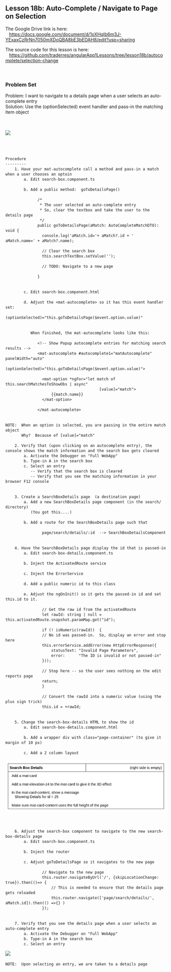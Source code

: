 Lesson 18b:  Auto-Complete / Navigate to Page on Selection
----------------------------------------------------------
The Google Drive link is here:<br>
&nbsp;&nbsp;&nbsp;https://docs.google.com/document/d/1oXHqIb6m3J-YExaxCzRrNn7050mXDoQBA8bE3bEDAH8/edit?usp=sharing
      

The source code for this lesson is here:<br>
&nbsp;&nbsp;&nbsp;https://github.com/traderres/angularApp1Lessons/tree/lesson18b/autocomplete/selection-change
<br>
<br>
<br>

<h3> Problem Set </h3>
Problem:  I want to navigate to a details page when a user selects an auto-complete entry<br>
Solution:  Use the (optionSelected) event handler and pass-in the matching item object<br>
<br>
<br>

![](https://lh3.googleusercontent.com/c9jnrZ6qKH4_QduTXxEq2jtQ3bAwUReyYdTk9NVWYNXLi0uyUB4sWi2xON2QDErxb4zF_h4AuPVKkMgyZhAuNqptq0NzpbGKNR8gDG77_2nI65gZv68hghUWJ9bg7XxDKp1l8poP)






<br>
<br>

```
Procedure
---------
    1. Have your mat-autocomplete call a method and pass-in a match when a user chooses an optoin
        a. Edit search-box.component.ts

        b. Add a public method:  goToDetailsPage()

              /*
               * The user selected an auto-complete entry
               * So, clear the textbox and take the user to the details page
               */
              public goToDetailsPage(aMatch: AutoCompleteMatchDTO): void {
                console.log('aMatch.id='+ aMatch?.id + '  aMatch.name=' + aMatch?.name);
            
                // Clear the search box
                this.searchTextBox.setValue('');
            
                // TODO: Navigate to a new page
            
              }


        c. Edit search-box.component.html

        d. Adjust the <mat-autocomplete> so it has this event handler set:
             (optionSelected)="this.goToDetailsPage($event.option.value)"
            
            
           When finished, the mat-autocomplete looks like this:
            
              <!-- Show Popup autocomplete entries for matching search results -->
              <mat-autocomplete #autocomplete1="matAutocomplete" panelWidth="auto"
                                (optionSelected)="this.goToDetailsPage($event.option.value)">
            
                <mat-option *ngFor="let match of this.searchMatchesToShowObs | async"
                                         [value]="match">
                    {{match.name}}
                </mat-option>
            
              </mat-autocomplete>
            

NOTE:  When an option is selected, you are passing in the entire match object
	   Why?  Because of [value]="match"

    2. Verify that (upon clicking on an autocomplete entry), the console shows the match information and the search box gets cleared
        a. Activate the Debugger on "Full WebApp"
        b. Type-in A in the search box
        c. Select an entry
           -- Verify that the search box is cleared
           -- Verify that you see the matching information in your browser F12 console


    3. Create a SearchBoxDetails page  (a destination page)
        a. Add a new SearchBoxDetails page component (in the search/ directory)
           (You got this....)

        b. Add a route for the SearchBoxDetails page such that

                page/search/details/:id  --> SearchBoxDetailsComponent


    4. Have the SearchBoxDetails page display the id that is passed-in
        a. Edit search-box-details.component.ts

        b. Inject the ActivatedRoute service

        c. Inject the ErrorService

        d. Add a public numeric id to this class

        e. Adjust the ngOnInit() so it gets the passed-in id and set this.id to it.
               
                // Get the raw id from the activatedRoute
                let rawId: string | null = this.activatedRoute.snapshot.paramMap.get("id");
            
                if (! isNumeric(rawId))  {
                // No id was passed-in.  So, display an error and stop here
                this.errorService.addError(new HttpErrorResponse({
                    statusText: "Invalid Page Parameters",
                    error:  	"The ID is invalid or not passed-in"
                }));
            
                // Stop here -- so the user sees nothing on the edit reports page
                return;
                }

                // Convert the rawId into a numeric value (using the plus sign trick)
                this.id = +rawId;


    5. Change the search-box-details HTML to show the id
        a. Edit search-box-details.component.html

        b. Add a wrapper div with class="page-container" (to give it margin of 10 px)

        c. Add a 2 column layout
```
![](https://github.com/traderres/webClass/raw/angularAppLessons/learnAngular/lessons/images/lesson18b_image1.png)
```


    6. Adjust the search-box component to navigate to the new search-box-details page
        a. Edit search-box.component.ts

        b. Inject the router

        c. Adjust goToDetailsPage so it navigates to the new page

                // Navigate to the new page  
                this.router.navigateByUrl('/', {skipLocationChange: true}).then(()=> {
                    // This is needed to ensure that the details page gets reloaded
                    this.router.navigate(['page/search/details/', aMatch.id]).then(() =>{} )
                });


    7. Verify that you see the details page when a user selects an auto-complete entry
        a. Activate the Debugger on "Full WebApp"
        b. Type-in A in the search box
        c. Select an entry
```
![](https://lh3.googleusercontent.com/c9jnrZ6qKH4_QduTXxEq2jtQ3bAwUReyYdTk9NVWYNXLi0uyUB4sWi2xON2QDErxb4zF_h4AuPVKkMgyZhAuNqptq0NzpbGKNR8gDG77_2nI65gZv68hghUWJ9bg7XxDKp1l8poP)
```
NOTE:  Upon selecting an entry, we are taken to a details page





```
